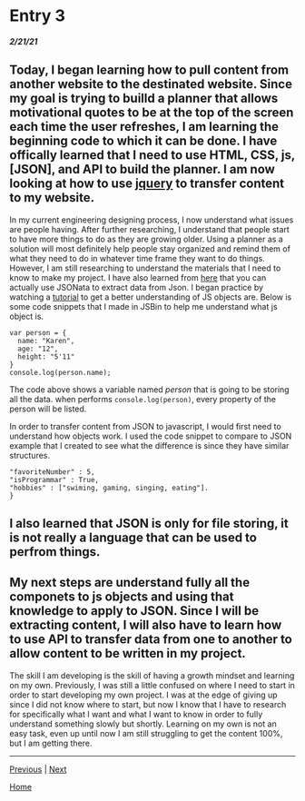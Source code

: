 # Entry 3
##### 2/21/21

Today, I began learning how to pull content from another website to the destinated website. Since my goal is trying to builld a planner that allows motivational quotes to be at the top of the screen each time the user refreshes, I am learning the beginning code to which it can be done. I have offically learned that I need to use HTML, CSS, js,[JSON], and API to build the planner. I am now looking at how to use [jquery](https://regroove.ca/archive/2013/03/21/how-to-pull-content-via-jquery-from-another-web-site-cross-domain-and-do-it-in-sharepoint-too/) to transfer content to my website. <br>
---
In my current engineering designing process, I now understand what issues are people having. After further researching, I understand that people start to have more things to do as they are growing older. Using a planner as a solution will most definitely help people stay organized and remind them of what they need to do in whatever time frame they want to do things. However, I am still researching to understand the materials that I need to know to make my project. I have also learned from [here](http://www.steves-internet-guide.com/json-for-beginners/) that you can actually use JSONata to extract data from Json. I began practice by watching a [tutorial](https://www.youtube.com/watch?v=4uVwGw317QM) to get a better understanding of JS objects are. Below is some code snippets that I made in JSBin to help me understand what js object is. 

```
var person = {
  name: "Karen", 
  age: "12",
  height: "5'11"
}
console.log(person.name);
```
The code above shows a variable named _person_ that is going to be storing all the data. when performs `console.log(person)`, every property of the person will be listed.   

In order to transfer content from JSON to javascript, I would first need to understand how objects work. I used the code snippet to compare to JSON example that I created to see what the difference is since they have similar structures. <br>

```user.json{ "name" : "Kyle",
"favoriteNumber" : 5,
"isProgrammar" : True,
"hobbies" : ["swiming, gaming, singing, eating"].
}
```
I also learned that JSON is only for file storing, it is not really a language that can be used to perfrom things. <br>
---
My next steps are understand fully all the componets to js objects and using that knowledge to apply to JSON. Since I will be extracting content, I will also have to learn how to use API to transfer data from one to another to allow content to be written in my project. 
---

The skill I am developing is the skill of having a growth mindset and learning on my own. Previously, I was still a little confused on where I need to start in order to start developing my own project. I was at the edge of giving up since I did not know where to start, but now I know that I have to research for specifically what I want and what I want to know in order to fully understand something slowly but shortly. Learning on my own is not an easy task, even up until now I am still struggling to get the content 100%, but I am getting there. 

---




[Previous](entry02.md) | [Next](entry04.md)

[Home](../README.md)